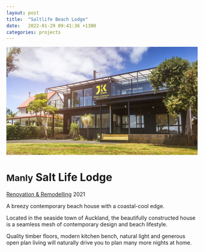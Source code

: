 ```yaml
---
layout: post
title:  "Saltlife Beach Lodge"
date:   2022-01-29 09:41:36 +1300
categories: projects
---
```


<div class="project__wrapper clearfix">

  <div class="project__hero">
    <img class="project__hero-media" src="/assets/media/project/manly/cover-image-01.jpg" alt="The Salt Life">
  </div>

  <div class="project__heading">
    <h1 class="project__title"><small>Manly</small> Salt Life Lodge</h1>
    <p class="project__meta"><a href="#" class="project__tag">Renovation & Remodelling</a> <span class="project__year">2021</span></p>
  </div>

  <div class="project__desc">
    <p class="lead">A breezy contemporary beach house with a coastal-cool edge.</p>
    <p>Located in the seaside town of Auckland, the beautifully constructed house is a seamless mesh of contemporary design and beach lifestyle.
</p>
    <p>Quality timber floors, modern kitchen bench, natural light and generous open plan living will naturally drive you to plan many more nights at home.</p>
  </div>

</div>
